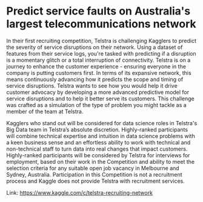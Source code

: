 # Predict service faults on Australia's largest telecommunications network

In their first recruiting competition, Telstra is challenging Kagglers to predict the severity of service disruptions on their network. Using a dataset of features from their service logs, you're tasked with predicting if a disruption is a momentary glitch or a total interruption of connectivity.
Telstra is on a journey to enhance the customer experience - ensuring everyone in the company is putting customers first. In terms of its expansive network, this means continuously advancing how it predicts the scope and timing of service disruptions. Telstra wants to see how you would help it drive customer advocacy by developing a more advanced predictive model for service disruptions and to help it better serve its customers.
This challenge was crafted as a simulation of the type of problem you might tackle as a member of the team at Telstra.

Kagglers who stand out will be considered for data science roles in Telstra's Big Data team in Telstra’s absolute discretion. Highly-ranked participants will combine technical expertise and intuition in data science problems with a keen business sense and an effortless ability to work with technical and non-technical staff to turn data into real changes that impact customers. Highly-ranked participants will be considered by Telstra for interviews for employment, based on their work in the Competition and ability to meet the selection criteria for any suitable open job vacancy in Melbourne and Sydney, Australia. Participation in this Competition is not a recruitment process and Kaggle does not provide Telstra with recruitment services.

Link: https://www.kaggle.com/c/telstra-recruiting-network
